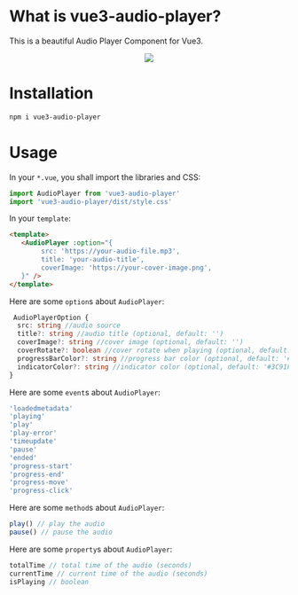 # What is vue3-audio-player?

This is a beautiful Audio Player Component for Vue3.

<p align="center">
    <img src="/screenshot/screen1.png" />
</p>

# Installation

```bash
npm i vue3-audio-player
```

# Usage

In your `*.vue`, you shall import the libraries and CSS:

```ts
import AudioPlayer from 'vue3-audio-player'
import 'vue3-audio-player/dist/style.css'
```

In your `template`:

```html
<template>
   <AudioPlayer :option="{
        src: 'https://your-audio-file.mp3',
        title: 'your-audio-title',
        coverImage: 'https://your-cover-image.png',
   }" />
</template>
```

Here are some `option`s about `AudioPlayer`:

```ts
 AudioPlayerOption {
  src: string //audio source
  title?: string //audio title (optional, default: '')
  coverImage?: string //cover image (optional, default: '')
  coverRotate?: boolean //cover rotate when playing (optional, default: true)
  progressBarColor?: string //progress bar color (optional, default: '#3C91F4')
  indicatorColor?: string //indicator color (optional, default: '#3C91F4')
}
```

Here are some `event`s about `AudioPlayer`:

```ts
'loadedmetadata'
'playing'
'play'
'play-error'
'timeupdate'
'pause'
'ended'
'progress-start'
'progress-end'
'progress-move'
'progress-click'
```

Here are some `method`s about `AudioPlayer`:

```ts
play() // play the audio
pause() // pause the audio
```

Here are some `property`s about `AudioPlayer`:

```ts
totalTime // total time of the audio (seconds)
currentTime // current time of the audio (seconds)
isPlaying // boolean
```
